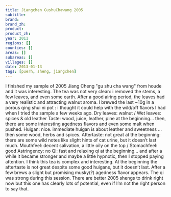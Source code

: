 ```yaml
---
title: Jiangchen GushuChawang 2005
subtitle: 
brand: 
brand_zh: 
product: 
product_zh: 
year: 2011
regions: []
counties: []
areas: []
subareas: []
villages: []
date: 2013-01-13
tags: [puerh, sheng, jiangchen]
---
```

I finished my sample of 2005 Jiang Cheng "gu shu cha wang" from houde and it was interesting. The tea was not very clean: i removed the stems, a few leaves, and even some earth. After a good airing period, the leaves had a very realistic and attracting walnut aroma. I brewed the last ~10g in a porous qing shui ni pot : i thought it could help with the wild/off flavors I had when I tried the sample a few weeks ago.
Dry leaves: walnut / Wet leaves: spices & old leather
Taste: wood, juice, leather, pine at the beginning... then, there are some interesting agedness flavors and even some malt when pushed.
Huigan: nice. immediate huigan is about leather and sweetness … then some wood, herbs and spices.
Aftertaste: not great at the beginning: there are some wild notes like slight hints of cat urine, but it doesn’t last much.
Mouthfeel: decent salivation, a little oily on the top / Stomachfeel: good
Astringency: no
Qi: fast and relaxing qi at the beginning… and after a while it became stronger and maybe a little hypnotic, then I stopped paying attention.
I think this tea is complex and interesting. At the beginning the aftertaste is not great despite some good huigans, but it doesn’t last.
After a few brews a slight but promising musky(?) agedness flavor appears. The qi was strong during this session. There are better 2005 shengs to drink right now but this one has clearly lots of potential, even if I’m not the right person to say that.